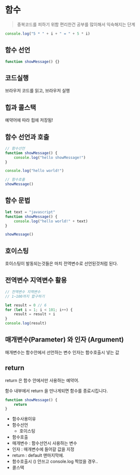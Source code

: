 # 함수

> 중복코드를 피하기 위함
> 편리한건 공부를 많이해서 익숙해지는 단계

```javascript
console.log("5 * " + i + " = " + 5 * i)
```

## 함수 선언

```javascript
function showMessage() {}
```

## 코드실행

브라우저 코드를 읽고,
브라우저 실행

## 힙과 콜스택

예약어에 따라 힙에 저장됨!

## 함수 선언과 호출

```javascript
// 함수선언
function showMessage() {
    console.log("hello showMessage!")
}

console.log("hello world!")

// 함수호출
showMessage()
```

## 함수 문법

```javascript
let text = "javascript"
function showMessage() {
    console.log("hello world!" + text)
}

showMessage()
```

## 호이스팅

호이스팅이 발동되는것들은
마치 전역변수로 선언된것처럼 된다.

## 전역변수 지역변수 활용

```js
// 전역변수 지역변수
// 1~100까지 합구하기

let result = 0 // 6
for (let i = 1; i < 101; i++) {
    result = result + i
}
console.log(result)
```

## 매개변수(Parameter) 와 인자 (Argument)

매개변수는 함수안에서 선언하는 변수
인자는 함수호출시 넣는 값

## return

return 은 함수 안에서만 사용하는 예약어.

함수 내부에서 return 을 만나게되면
함수를 종료시킵니다.

```javascript
function showMessage() {
    return
}
```

-   함수사용이유
-   함수선언
    -   호이스팅
-   함수호출
-   매개변수 : 함수선언시 사용하는 변수
-   인자 : 매개변수에 들어갈 값을 지정
-   return : default 맨마지막에.
-   함수호출시 () 안쓰고 console.log 찍었을 경우..
-   콜스택

